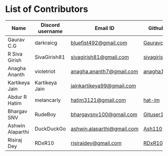 List of Contributors
====================

| Name             | Discord username | Email ID                   | Github ID                                       |
|------------------|------------------|----------------------------|-------------------------------------------------|
| Gaurav C.G       | darkraicg        | bluefist492@gmail.com      | [Gauravcg492](https://github.com/Gauravcg492)   |
| R Siva Girish    | SivaGirish81     | sivagirish81@gmail.com     | [sivagirish81](https://github.com/sivagirish81) |
| Anagha Ananth    | violetriot       | anagha.ananth7@gmail.com   | [anagha1999](https://github.com/anagha1999)     |
| Kartikeya Jain   | Kartikeya Jain   | jainkartikeya99@gmail.com  |                                                 |
| Abdur R Hatim    | melancarly       | hatim3121@gmail.com        | [hat-im](https://github.com/hat-im)             |
| Bhargav SNV      | RudeBoy          | bhargavsnv100@gmail.com    | [Gituser143](https://github.com/Gituser143)     |
| Ashwin Alaparthi | DuckDuckGo       | ashwin.alaparthi@gmail.com | [Ash110](https://github.com/Ash110)             |
| Risiraj Dey      | RDxR10           | risirajdey@gmail.com       | [RDxR10](https://github.com/RDxR10)             |
